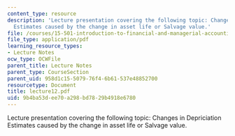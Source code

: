 ```yaml
---
content_type: resource
description: 'Lecture presentation covering the following topic: Changes in Depriciation
  Estimates caused by the change in asset life or Salvage value.'
file: /courses/15-501-introduction-to-financial-and-managerial-accounting-spring-2004/9b4ba53dee70a298bd7829b4918e6780_lecture12.pdf
file_type: application/pdf
learning_resource_types:
- Lecture Notes
ocw_type: OCWFile
parent_title: Lecture Notes
parent_type: CourseSection
parent_uid: 958d1c15-5079-76f4-6b61-537e48852700
resourcetype: Document
title: lecture12.pdf
uid: 9b4ba53d-ee70-a298-bd78-29b4918e6780
---
```

Lecture presentation covering the following topic: Changes in Depriciation Estimates caused by the change in asset life or Salvage value.